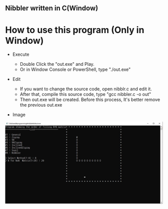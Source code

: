 ## Nibbler written in C(Window)

# How to use this program (Only in Window)

* Execute
    * Double Click the "out.exe" and Play.
    * Or in Window Console or PowerShell, type "./out.exe"
    
* Edit
    * If you want to change the source code, open nibblr.c and edit it.
    * After that, compile this source code, type "gcc nibbler.c -o out"
    * Then out.exe will be created. Before this process, It's better remove the previous out.exe

* Image

![Executed Image](./image.jpg)
